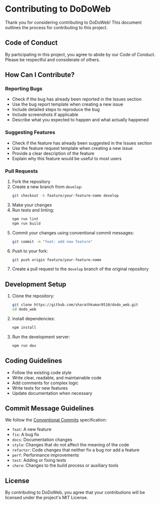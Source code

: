 # Contributing to DoDoWeb

Thank you for considering contributing to DoDoWeb! This document outlines the process for contributing to this project.

## Code of Conduct

By participating in this project, you agree to abide by our Code of Conduct. Please be respectful and considerate of others.

## How Can I Contribute?

### Reporting Bugs

- Check if the bug has already been reported in the Issues section
- Use the bug report template when creating a new issue
- Include detailed steps to reproduce the bug
- Include screenshots if applicable
- Describe what you expected to happen and what actually happened

### Suggesting Features

- Check if the feature has already been suggested in the Issues section
- Use the feature request template when creating a new issue
- Provide a clear description of the feature
- Explain why this feature would be useful to most users

### Pull Requests

1. Fork the repository
2. Create a new branch from `develop`:
   ```bash
   git checkout -b feature/your-feature-name develop
   ```
3. Make your changes
4. Run tests and linting:
   ```bash
   npm run lint
   npm run build
   ```
5. Commit your changes using conventional commit messages:
   ```bash
   git commit -m "feat: add new feature"
   ```
6. Push to your fork:
   ```bash
   git push origin feature/your-feature-name
   ```
7. Create a pull request to the `develop` branch of the original repository

## Development Setup

1. Clone the repository:

   ```bash
   git clone https://github.com/sharathkumar0510/dodo_web.git
   cd dodo_web
   ```

2. Install dependencies:

   ```bash
   npm install
   ```

3. Run the development server:
   ```bash
   npm run dev
   ```

## Coding Guidelines

- Follow the existing code style
- Write clear, readable, and maintainable code
- Add comments for complex logic
- Write tests for new features
- Update documentation when necessary

## Commit Message Guidelines

We follow the [Conventional Commits](https://www.conventionalcommits.org/) specification:

- `feat`: A new feature
- `fix`: A bug fix
- `docs`: Documentation changes
- `style`: Changes that do not affect the meaning of the code
- `refactor`: Code changes that neither fix a bug nor add a feature
- `perf`: Performance improvements
- `test`: Adding or fixing tests
- `chore`: Changes to the build process or auxiliary tools

## License

By contributing to DoDoWeb, you agree that your contributions will be licensed under the project's MIT License.
